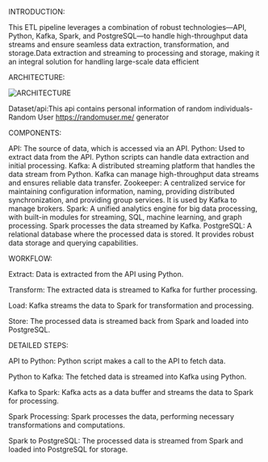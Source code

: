 INTRODUCTION:

This ETL pipeline leverages a combination of robust technologies—API, Python, Kafka, Spark, and PostgreSQL—to handle high-throughput data streams and ensure seamless data extraction, transformation, and storage.Data extraction and streaming to processing and storage, making it an integral solution for handling large-scale data efficient

ARCHITECTURE:

![ARCHITECTURE](https://github.com/jisna46/ETL_POSTGRESS_PIPELINE/assets/161004394/570e2117-e7e5-4345-b6a9-a8f493e5a188)




Dataset/api:This api contains personal information of random individuals-Random User https://randomuser.me/    generator


COMPONENTS:

API:  The source of data, which is accessed via an API.
Python: Used to extract data from the API. Python scripts can handle data extraction and   initial processing.
Kafka: A distributed streaming platform that handles the data stream from Python. Kafka can manage high-throughput data streams and ensures reliable data transfer.
Zookeeper: A centralized service for maintaining configuration information, naming, providing distributed synchronization, and providing group services. It is used by Kafka to manage brokers.
Spark: A unified analytics engine for big data processing, with built-in modules for streaming, SQL, machine learning, and graph processing. Spark processes the data streamed by Kafka.
PostgreSQL: A relational database where the processed data is stored. It provides robust data storage and querying capabilities.




WORKFLOW:

Extract: Data is extracted from the API using Python.

Transform: The extracted data is streamed to Kafka for further processing.

Load: Kafka streams the data to Spark for transformation and processing.

Store: The processed data is streamed back from Spark and loaded into PostgreSQL.

DETAILED STEPS:

API to Python: Python script makes a call to the API to fetch data.

Python to Kafka: The fetched data is streamed into Kafka using Python.

Kafka to Spark: Kafka acts as a data buffer and streams the data to Spark for processing.

Spark Processing: Spark processes the data, performing necessary transformations and computations.

Spark to PostgreSQL: The processed data is streamed from Spark and loaded into PostgreSQL for storage.
